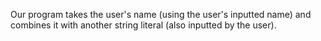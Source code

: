 Our program takes the user's name (using the user's inputted name) and combines it with another string literal (also inputted by the user).

